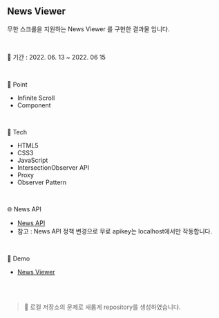 ## News Viewer
무한 스크롤을 지원하는 News Viewer 를 구현한 결과물 입니다.

<br/>

📅 기간 : 2022. 06. 13 ~ 2022. 06 15

<br/>

📌 Point

* Infinite Scroll
* Component

<br/>

🔨 Tech

* HTML5
* CSS3
* JavaScript
* IntersectionObserver API
* Proxy 
* Observer Pattern

<br/>

🌐 News API

* [News API](https://newsapi.org/)
* 참고 : News API 정책 변경으로 무료 apikey는 localhost에서만 작동합니다.

<br/>

🔎 Demo

* [News Viewer]()

<br/>
<br/>

> 🔔 로컬 저장소의 문제로 새롭게 repository를 생성하였습니다.